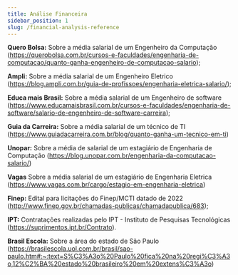 ```yaml
---
title: Análise Financeira
sidebar_position: 1
slug: /financial-analysis-reference
---
```


**Quero Bolsa:** Sobre a média salarial de um Engenheiro da Computação (https://querobolsa.com.br/cursos-e-faculdades/engenharia-de-computacao/quanto-ganha-engenheiro-de-computacao-salario);

**Ampli:** Sobre a média salarial de um Engenheiro Eletrico (https://blog.ampli.com.br/guia-de-profissoes/engenharia-eletrica-salario/);

**Educa mais Brasil:** Sobre a média salarial de um Engenheiro de software (https://www.educamaisbrasil.com.br/cursos-e-faculdades/engenharia-de-software/salario-de-engenheiro-de-software-carreira);

**Guia da Carreira:** Sobre a média salarial de um técnico de TI (https://www.guiadacarreira.com.br/blog/quanto-ganha-um-tecnico-em-ti)

**Unopar:** Sobre a média de salarial de um estagiário de Engenharia de Computação (https://blog.unopar.com.br/engenharia-da-computacao-salario/)

**Vagas** Sobre a média salarial de um estagiário de Engenharia Eletrica (https://www.vagas.com.br/cargo/estagio-em-engenharia-eletrica)

**Finep:** Edital para licitações do Finep/MCTI datado de 2022 (http://www.finep.gov.br/chamadas-publicas/chamadapublica/683);

**IPT:** Contratações realizadas pelo IPT - Instituto de Pesquisas Tecnológicas (https://suprimentos.ipt.br/Contrato).

**Brasil Escola:** Sobre a área do estado de São Paulo (https://brasilescola.uol.com.br/brasil/sao-paulo.htm#:~:text=S%C3%A3o%20Paulo%20fica%20na%20regi%C3%A3o,12%C2%BA%20estado%20brasileiro%20em%20extens%C3%A3o)